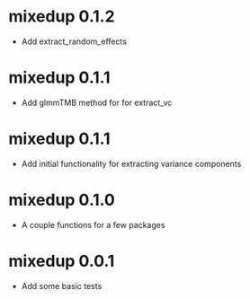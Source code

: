 

# mixedup 0.1.2

* Add extract_random_effects

# mixedup 0.1.1

* Add glmmTMB method for for extract_vc

# mixedup 0.1.1

* Add initial functionality for extracting variance components

# mixedup 0.1.0

* A couple functions for a few packages

# mixedup 0.0.1

* Add some basic tests


